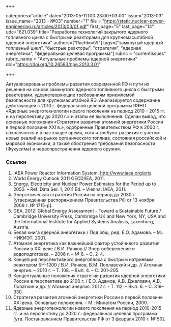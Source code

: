 +++

categories="article"
date="2013-05-11T00:23:00+03:00"
issue="2013-03"
issue_name="2013 - №03"
number="1"
file = "https://static.nuclear-power-engineering.ru/articles/2013/03/01.pdf"
first_page="5"
last_page="14"
udc="621.039"
title="Разработка технологий закрытого ядерного топливного цикла с быстрыми реакторами для крупномасштабной ядерной энергетики"
authors=["RachkovVI"]
tags=["замкнутый ядерный топливный цикл", "быстрые реакторы", "стратегия", "ядерная энергетика", "федеральная целевая программа"]
rubric = "currentissues"
rubric_name = "Актуальные проблемы ядерной энергетики"
doi="https://doi.org/10.26583/npe.2013.3.01"

+++

Актуализированы проблемы развития современной ЯЭ и пути их решения на основе замкнутого ядерного топливного цикла с быстрыми реакторами, удовлетворяющие требованиям приемлемой безопасности для крупномасштабной ЯЭ. Анализируется содержание действующей с 2010 г. федеральной целевой программы ЯЭНП «Ядерные энерготехнологии нового поколения на период 2010 – 2015 гг. и на перспективу до 2020 г.» и этапы ее выполнения. Сделан вывод, что основные положения «Стратегии развития атомной энергетики России в первой половине XXI в.», одобренные Правительством РФ в 2000 г., сохраняются и в настоящее время, хотя и требуют развития с учетом новых реалий на рынке органического топлива, состояния российской и мировой экономики, а также обострения требований безопасности (Фукусима) и нераспространения ядерного оружия.

### Ссылки

1. IAEA Power Reactor Information System. http://www.iaea.org/pris.
2. World Energy Outlook 2011 OECD/IEA, 2011.
3. Energy, Electricity and Nuclear Power Estimates for the Period up to 2050. – Ref. Data Ser. 1, 2011 Ed. – Vienna: IAEA, 2011.
4. Энергетическая стратегия России на период до 2030 г. [утвержденная распоряжением Правительства РФ от 13 ноября 2009 г. № 1715-р].
5. GEA, 2012: Global Energy Assessment - Toward a Sustainable Future / Cambridge University Press, Cambridge UK and New York, NY, USA and the International Institute for Applied Systems Analysis, Laxenburg, Austria.
6. Белая книга ядерной энергетики / Под общ. ред. Е.О. Адамова. – М.: НИКИЭТ, 2001.
7. Атомная энергетика как важнейший фактор устойчивого развития России в XXI веке / В.И. Рачков // Энергосбережение и водоподготовка. – 2006 г. – № 6. – С. 2–4.
8. Концепция перспективного энергоблока с быстрым натриевым реактором БН-1200 / В.И. Рачков, В.М. Поплавский и др. // Атомная энергия. – 2010 г. – Т. 108. – Вып. 4. – С. 201–205.
9. Концептуальные положения стратегии развития ядерной энергетики России в перспективе до 2100 г. / Е.О. Адамов, А.В. Джаловян, А.В. Лопаткин и др. // Атомная энергия. 2012 г. - Т. 112. – Вып. 6. – С. 319–330.
10. Стратегия развития атомной энергетики России в первой половине XXI века. Основные положения. – М.: Минатом России, 2000.
11. Ядерные энерготехнологии нового поколения на период 2010-2015 гг. и на перспективу до 2020 г.: федеральная целевая программа [утв. Постановлением Правительства РФ от 3 февраля 2010 г. № 50].